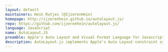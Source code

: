 ```yaml
---
layout: default
maintainers: Hein Rutjes (@IjzerenHein)
homepage: http://ijzerenhein.github.io/autolayout.js/
repo: https://github.com/ijzerenhein/autolayout.js/
language: JavaScript
name: AutoLayout.JS
preamble: Apple's Auto Layout and Visual Format Language for Javascript (based on cassowary constraints)
description: AutoLayout.js implements Apple's Auto Layout constraint system and Visual Format Language in Javascript. Auto layout is a system which lets you perform lay out using mathematical relationships. It is based on the incremental cassowary constraint solving toolkit and uses the awesome Cassowary.js library. AutoLayout.js provides a simple API and programming model for integrating auto layout and VFL into other Javascript technologies, as well as an editor for creating layouts using (E)VFL.
---
```

